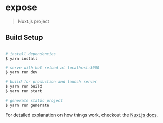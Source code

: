 # expose

> Nuxt.js project

## Build Setup

```bash

# install dependencies
$ yarn install

# serve with hot reload at localhost:3000
$ yarn run dev

# build for production and launch server
$ yarn run build
$ yarn run start

# generate static project
$ yarn run generate

```

For detailed explanation on how things work, checkout the [Nuxt.js docs](https://github.com/nuxt/nuxt.js).
